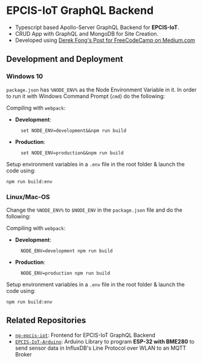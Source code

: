 # EPCIS-IoT GraphQL Backend

* Typescript based Apollo-Server GraphQL Backend for __EPCIS-IoT__.
* CRUD App with GraphQL and MongoDB for Site Creation.
* Developed using [Derek Fong's Post for FreeCodeCamp on Medium.com](https://medium.com/free-code-camp/build-an-apollo-graphql-server-with-typescript-and-webpack-hot-module-replacement-hmr-3c339d05184f)


## Development and Deployment

### Windows 10
`package.json` has `%NODE_ENV%` as the Node Environment Variable in it. In order to run it with Windows Command Prompt (`cmd`) do the following:

Compiling with `webpack`:

* __Development__:

        set NODE_ENV=development&&npm run build

* __Production__:

        set NODE_ENV=production&&npm run build

Setup environment variables in a `.env` file in the root folder & launch the code using:

    npm run build:env

### Linux/Mac-OS
Change the `%NODE_ENV%` to `$NODE_ENV` in the `package.json` file and do the following:

Compiling with `webpack`:

* __Development__:

        NODE_ENV=development npm run build

* __Production__:

        NODE_ENV=production npm run build

Setup environment variables in a `.env` file in the root folder & launch the code using:

    npm run build:env


## Related Repositories

* [`ng-epcis-iot`](https://github.com/shantanoo-desai/ng-epcis-iot): Frontend for EPCIS-IoT GraphQL Backend
* [`EPCIS-IoT-Arduino`](https://github.com/iotfablab/EPCIS-IoT-Arduino): Arduino Library to program __ESP-32 with BME280__ to send sensor data in InfluxDB's Line Protocol over
  WLAN to an MQTT Broker